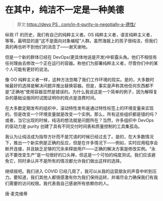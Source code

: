 # 在其中，纯洁不一定是一种美德

> 原文:[https://devo PS . com/in-it-purity-is-negotially-a-德性/](https://devops.com/in-it-purity-is-not-necessarily-a-virtue/)

纵观 IT 的历史，我们有自己的纯粹主义者。OS 纯粹主义者，语言纯粹主义者，等等。最明显的是“这不是面向对象编程”人群。虽然海报上的孩子很纯洁，但我们真的再也听不到他们的消息了——谢天谢地。

但是一个新的群体已经在 DevOps(更具体地说是开发)中崭露头角。他们不相信有任何理由去修改一个正在运行的容器。称他们为部署纯粹主义者，尽管你们中的某个人可能有更好的说法。

像 OO 纯粹主义者一样，这种方法忽略了我们工作环境的现实。是的，大多数时候最好的选择是解决问题并推出替换容器。但是，事实是声称其他任何东西都不是“正确地”使用容器显然是错误的。为什么我说这是一个简单的例子，因为解释复杂的基础设施同时试图证明你的观点是浪费时间。

在大多数定期发布的组织中，滚动特性发布是通过特性标签上的环境变量来实现的。但是改变一个环境变量就是改变一个实例。那么，所有这些组织都是错的吗？或者，当它出现的时候，纯洁的想法就是问题所在？当然，许多组织中 DevOps 的驱动力是 purity 创建了具有不同交付时间表和质量控制的工具集孤岛。

我认为让纯洁成为指导方针而不是咒语的时候已经过去了。是的，在大多数情况下，推出一个新实例是正确的反应，但是在许多情况下——例如，实时应用程序会断开连接，并且缺乏足够的冗余来释放用户——正确的解决方案是修改实例。“永远不要改变生产”是一句很好的口头禅，但这是一个可怕的纯度测试。我们应该避免它，同时承认并不是所有的情况都允许我们做出这样的选择。

继续摇吧。我们进入 COVID 已经几周了，我可以从我的运营朋友的声音中听到压力。要知道，我们其他人都很感激有你为我们保持运转，并竭尽全力确保我们有我们需要的访问权限。我代表我自己感谢所有依赖你的人。

唐·麦克维蒂